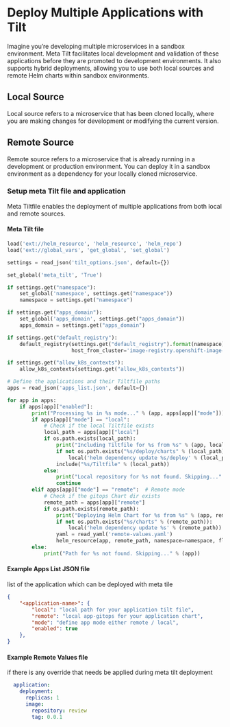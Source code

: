 # Deploy Multiple Applications with Tilt

Imagine you’re developing multiple microservices in a sandbox environment. Meta Tilt facilitates local development and validation of these applications before they are promoted to development environments. It also supports hybrid deployments, allowing you to use both local sources and remote Helm charts within sandbox environments.

## Local Source

Local source refers to a microservice that has been cloned locally, where you are making changes for development or modifying the current version.

## Remote Source

Remote source refers to a microservice that is already running in a development or production environment. You can deploy it in a sandbox environment as a dependency for your locally cloned microservice.

### Setup meta Tilt file and application

Meta Tiltfile enables the deployment of multiple applications from both local and remote sources.

#### Meta Tilt file

```py
load('ext://helm_resource', 'helm_resource', 'helm_repo')
load('ext://global_vars', 'get_global', 'set_global')

settings = read_json('tilt_options.json', default={})

set_global('meta_tilt', 'True')

if settings.get("namespace"):
    set_global('namespace', settings.get("namespace"))
    namespace = settings.get("namespace")

if settings.get("apps_domain"):
    set_global('apps_domain', settings.get("apps_domain"))
    apps_domain = settings.get("apps_domain")

if settings.get("default_registry"):
    default_registry(settings.get("default_registry").format(namespace), 
                     host_from_cluster='image-registry.openshift-image-registry.svc:5000/{}'.format(namespace))

if settings.get("allow_k8s_contexts"):
    allow_k8s_contexts(settings.get("allow_k8s_contexts"))

# Define the applications and their Tiltfile paths
apps = read_json('apps_list.json', default={})

for app in apps:
    if apps[app]["enabled"]:
        print("Processing %s in %s mode..." % (app, apps[app]["mode"]))
        if apps[app]["mode"] == "local":
            # Check if the local Tiltfile exists
            local_path = apps[app]["local"]
            if os.path.exists(local_path):
                print("Including Tiltfile for %s from %s" % (app, local_path))
                if not os.path.exists("%s/deploy/charts" % (local_path)):
                    local('helm dependency update %s/deploy' % (local_path))
                include("%s/Tiltfile" % (local_path))
            else:
                print("Local repository for %s not found. Skipping..." % (app))
                continue
        elif apps[app]["mode"] == "remote":  # Remote mode
            # Check if the gitops Chart dir exists
            remote_path = apps[app]["remote"]
            if os.path.exists(remote_path):
                print("Deploying Helm Chart for %s from %s" % (app, remote_path))
                if not os.path.exists("%s/charts" % (remote_path)):
                    local('helm dependency update %s' % (remote_path))
                yaml = read_yaml('remote-values.yaml')
                helm_resource(app, remote_path, namespace=namespace, flags=['--set-json=%s=%s' %(app,yaml)])
        else:
            print("Path for %s not found. Skipping..." % (app))
```

#### Example Apps List JSON file

list of the application which can be deployed with meta tile

```json
{
    "<application-name>": {
        "local": "local path for your application tilt file",
        "remote": "local app-gitops for your application chart",
        "mode": "define app mode either remote / local",
        "enabled": true
    },
}
```

#### Example Remote Values file

if there is any override that needs be applied during meta tilt deployment

```yaml
  application:
    deployment:
      replicas: 1
      image:
        repository: review
        tag: 0.0.1
```
